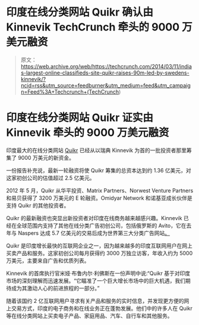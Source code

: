 # 印度在线分类网站 Quikr 确认由 Kinnevik TechCrunch 牵头的 9000 万美元融资

> 原文：<https://web.archive.org/web/https://techcrunch.com/2014/03/11/indias-largest-online-classifieds-site-quikr-raises-90m-led-by-swedens-kinnevik/?ncid=rss&utm_source=feedburner&utm_medium=feed&utm_campaign=Feed%3A+Techcrunch+(TechCrunch>)

# 印度在线分类网站 Quikr 证实由 Kinnevik 牵头的 9000 万美元融资

印度最大的在线分类网站 [Quikr](https://web.archive.org/web/20221005154628/http://www.crunchbase.com/company/quikr-india) 已经从以瑞典 Kinnevik 为首的一批投资者那里筹集了 9000 万美元的新资金。

一份报告补充说，最新一轮融资将使 Quikr 筹集的总资本达到约 1.36 亿美元，对这家初创公司的估值超过 2.5 亿美元。

2012 年 5 月，Quikr 从华平投资、Matrix Partners、Norwest Venture Partners 和易贝获得了 3200 万美元的 E 轮融资。Omidyar Network 和诺基亚成长伙伴是支持 Quikr 的其他投资者。

Quikr 的最新融资也突显出新投资者对印度在线商务越来越感兴趣。Kinnevik 已经在全球范围内支持了其他在线分类广告初创公司，包括俄罗斯的 Avito，它在去年与 Naspers 达成 5.7 亿美元的交易后成为世界第三大分类广告网站[。](https://web.archive.org/web/20221005154628/https://beta.techcrunch.com/2013/03/11/russias-avito-becomes-worlds-3rd-biggest-classifieds-site-after-naspers-deal/)

Quikr 是印度增长最快的互联网企业之一，因为越来越多的印度互联网用户在网上买卖产品和服务。这家初创公司每月获得约 3000 万独立访客，年收入约为 5000 万美元，主要来自广告和优质列表。

Kinnevik 的首席执行官米娅·布鲁内尔·利佛斯在一份声明中说:“Quikr 基于对印度市场的深刻理解而迅速发展。“它瞄准了一个巨大增长市场中的巨大机遇，我们期待成为其激动人心的前进旅程的一部分。”

随着该国约 2 亿互联网用户寻求有关产品和服务的实时信息，并发现更方便的网上交易方式，印度的电子商务和在线业务正在蓬勃发展。他们中的许多人在 Quikr 等在线分类网站上买卖电子产品、家庭用品、汽车、自行车和其他服务。